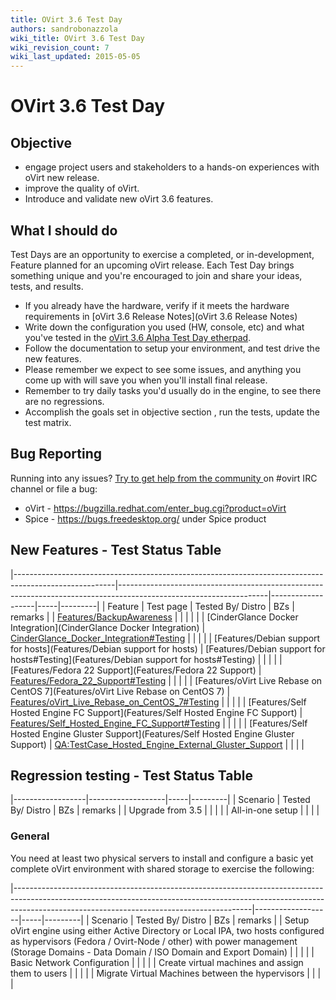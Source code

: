 ```yaml
---
title: OVirt 3.6 Test Day
authors: sandrobonazzola
wiki_title: OVirt 3.6 Test Day
wiki_revision_count: 7
wiki_last_updated: 2015-05-05
---
```


# OVirt 3.6 Test Day

## Objective

*   engage project users and stakeholders to a hands-on experiences with oVirt new release.
*   improve the quality of oVirt.
*   Introduce and validate new oVirt 3.6 features.

## What I should do

Test Days are an opportunity to exercise a completed, or in-development, Feature planned for an upcoming oVirt release. Each Test Day brings something unique and you're encouraged to join and share your ideas, tests, and results.

*   If you already have the hardware, verify if it meets the hardware requirements in [oVirt 3.6 Release Notes](oVirt 3.6 Release Notes)
*   Write down the configuration you used (HW, console, etc) and what you've tested in the [oVirt 3.6 Alpha Test Day etherpad](http://etherpad.ovirt.org/p/ovirt-3.6-alpha-test-day-1).
*   Follow the documentation to setup your environment, and test drive the new features.
*   Please remember we expect to see some issues, and anything you come up with will save you when you'll install final release.
*   Remember to try daily tasks you'd usually do in the engine, to see there are no regressions.
*   Accomplish the goals set in objective section , run the tests, update the test matrix.

## Bug Reporting

Running into any issues? [ Try to get help from the community ](Community) on #ovirt IRC channel or file a bug:

*   oVirt - <https://bugzilla.redhat.com/enter_bug.cgi?product=oVirt>
*   Spice - <https://bugs.freedesktop.org/> under Spice product

## New Features - Test Status Table

|-------------------------------------------------------------------------------------------------------|-------------------------------------------------------------------------------------------------------------------|-------------------|-----|---------|
| Feature                                                                                               | Test page                                                                                                         | Tested By/ Distro | BZs | remarks |
| [Features/BackupAwareness](Features/BackupAwareness)                                       |                                                                                                                   |                   |     |         |
| [CinderGlance Docker Integration](CinderGlance Docker Integration)                         | [CinderGlance_Docker_Integration#Testing](CinderGlance_Docker_Integration#Testing)                  |                   |     |         |
| [Features/Debian support for hosts](Features/Debian support for hosts)                     | [Features/Debian support for hosts#Testing](Features/Debian support for hosts#Testing)                |                   |     |         |
| [Features/Fedora 22 Support](Features/Fedora 22 Support)                                   | [Features/Fedora_22_Support#Testing](Features/Fedora_22_Support#Testing)                            |                   |     |         |
| [Features/oVirt Live Rebase on CentOS 7](Features/oVirt Live Rebase on CentOS 7)           | [Features/oVirt_Live_Rebase_on_CentOS_7#Testing](Features/oVirt_Live_Rebase_on_CentOS_7#Testing) |                   |     |         |
| [Features/Self Hosted Engine FC Support](Features/Self Hosted Engine FC Support)           | [Features/Self_Hosted_Engine_FC_Support#Testing](Features/Self_Hosted_Engine_FC_Support#Testing)  |                   |     |         |
| [Features/Self Hosted Engine Gluster Support](Features/Self Hosted Engine Gluster Support) | <QA:TestCase_Hosted_Engine_External_Gluster_Support>                                                              |                   |     |         |

## Regression testing - Test Status Table

|------------------|-------------------|-----|---------|
| Scenario         | Tested By/ Distro | BZs | remarks |
| Upgrade from 3.5 |                   |     |         |
| All-in-one setup |                   |     |         |

### General

You need at least two physical servers to install and configure a basic yet complete oVirt environment with shared storage to exercise the following:

|-----------------------------------------------------------------------------------------------------------------------------------------------------------------------------------------------------------------------|-------------------|-----|---------|
| Scenario                                                                                                                                                                                                              | Tested By/ Distro | BZs | remarks |
| Setup oVirt engine using either Active Directory or Local IPA, two hosts configured as hypervisors (Fedora / Ovirt-Node / other) with power management (Storage Domains - Data Domain / ISO Domain and Export Domain) |                   |     |         |
| Basic Network Configuration                                                                                                                                                                                           |                   |     |         |
| Create virtual machines and assign them to users                                                                                                                                                                      |                   |     |         |
| Migrate Virtual Machines between the hypervisors                                                                                                                                                                      |                   |     |         |

